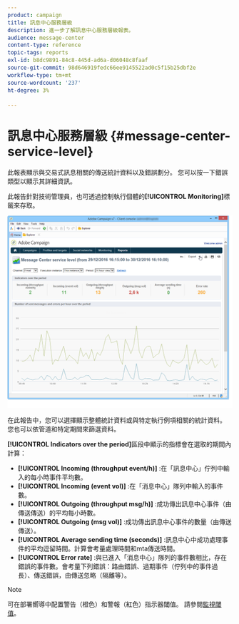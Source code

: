 ```yaml
---
product: campaign
title: 訊息中心服務層級
description: 進一步了解訊息中心服務層級報表。
audience: message-center
content-type: reference
topic-tags: reports
exl-id: b8dc9891-84c8-445d-ad6a-d06048c8faaf
source-git-commit: 98d646919fedc66ee9145522ad0c5f15b25dbf2e
workflow-type: tm+mt
source-wordcount: '237'
ht-degree: 3%

---
```


# 訊息中心服務層級 {#message-center-service-level}

此報表顯示與交易式訊息相關的傳送統計資料以及錯誤劃分。 您可以按一下錯誤類型以顯示其詳細資訊。

此報告針對技術管理員，也可透過控制執行個體的&#x200B;**[!UICONTROL Monitoring]**&#x200B;標籤來存取。

![](assets/mc_reports_1.png)

在此報告中，您可以選擇顯示整體統計資料或與特定執行例項相關的統計資料。 您也可以依管道和特定期間來篩選資料。

**[!UICONTROL Indicators over the period]**&#x200B;區段中顯示的指標會在選取的期間內計算：

* **[!UICONTROL Incoming (throughput event/h)]** :在「訊息中心」佇列中輸入的每小時事件平均數。
* **[!UICONTROL Incoming (event vol)]** :在「消息中心」隊列中輸入的事件數。
* **[!UICONTROL Outgoing (throughput msg/h)]** :成功傳出訊息中心事件（由傳送傳送）的平均每小時數。
* **[!UICONTROL Outgoing (msg vol)]** :成功傳出訊息中心事件的數量（由傳送傳送）。
* **[!UICONTROL Average sending time (seconds)]** :訊息中心中成功處理事件的平均逗留時間。計算會考量處理時間和mta傳送時間。
* **[!UICONTROL Error rate]** :與已進入「消息中心」隊列的事件數相比，存在錯誤的事件數。會考量下列錯誤：路由錯誤、過期事件（佇列中的事件過長）、傳送錯誤，由傳送忽略（隔離等）。

>[!NOTE]
>
>可在部署嚮導中配置警告（橙色）和警報（紅色）指示器閾值。 請參閱[監視閾值](../../message-center/using/additional-configurations.md#monitoring-thresholds)。
